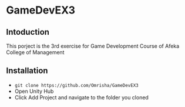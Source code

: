 # GameDevEX3

## Intoduction

This porject is the 3rd exercise for Game Development Course of Afeka College of Management

## Installation

* `git clone https://github.com/Omrisha/GameDevEX3`
* Open Unity Hub
* Click Add Project and navigate to the folder you cloned
